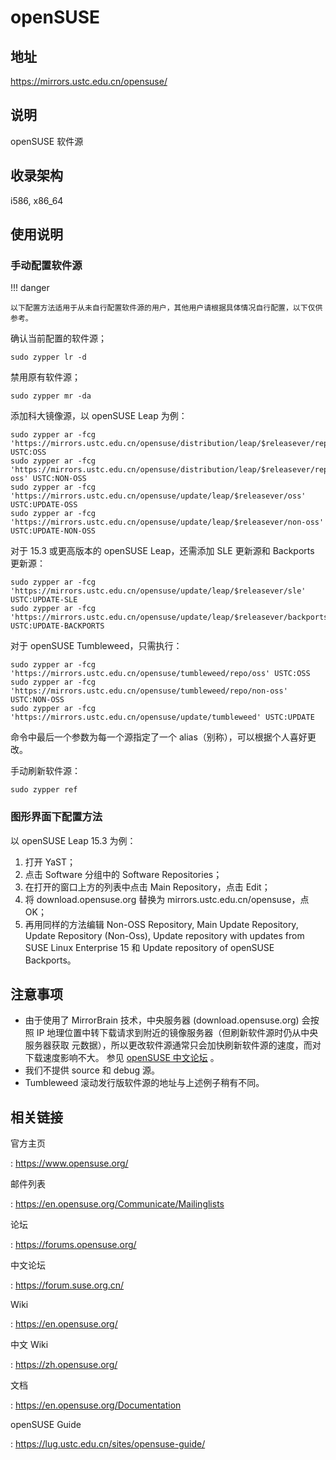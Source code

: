 # openSUSE

## 地址

<https://mirrors.ustc.edu.cn/opensuse/>

## 说明

openSUSE 软件源

## 收录架构

i586, x86_64

## 使用说明

### 手动配置软件源

!!! danger

    以下配置方法适用于从未自行配置软件源的用户，其他用户请根据具体情况自行配置，以下仅供参考。

确认当前配置的软件源；

    sudo zypper lr -d

禁用原有软件源；

    sudo zypper mr -da

添加科大镜像源，以 openSUSE Leap 为例：

    sudo zypper ar -fcg 'https://mirrors.ustc.edu.cn/opensuse/distribution/leap/$releasever/repo/oss' USTC:OSS
    sudo zypper ar -fcg 'https://mirrors.ustc.edu.cn/opensuse/distribution/leap/$releasever/repo/non-oss' USTC:NON-OSS
    sudo zypper ar -fcg 'https://mirrors.ustc.edu.cn/opensuse/update/leap/$releasever/oss' USTC:UPDATE-OSS
    sudo zypper ar -fcg 'https://mirrors.ustc.edu.cn/opensuse/update/leap/$releasever/non-oss' USTC:UPDATE-NON-OSS

对于 15.3 或更高版本的 openSUSE Leap，还需添加 SLE 更新源和 Backports
更新源：

    sudo zypper ar -fcg 'https://mirrors.ustc.edu.cn/opensuse/update/leap/$releasever/sle' USTC:UPDATE-SLE
    sudo zypper ar -fcg 'https://mirrors.ustc.edu.cn/opensuse/update/leap/$releasever/backports' USTC:UPDATE-BACKPORTS

对于 openSUSE Tumbleweed，只需执行：

    sudo zypper ar -fcg 'https://mirrors.ustc.edu.cn/opensuse/tumbleweed/repo/oss' USTC:OSS
    sudo zypper ar -fcg 'https://mirrors.ustc.edu.cn/opensuse/tumbleweed/repo/non-oss' USTC:NON-OSS
    sudo zypper ar -fcg 'https://mirrors.ustc.edu.cn/opensuse/update/tumbleweed' USTC:UPDATE

命令中最后一个参数为每一个源指定了一个
alias（别称），可以根据个人喜好更改。

手动刷新软件源：

    sudo zypper ref

### 图形界面下配置方法

以 openSUSE Leap 15.3 为例：

1.  打开 YaST；
2.  点击 Software 分组中的 Software Repositories；
3.  在打开的窗口上方的列表中点击 Main Repository，点击 Edit；
4.  将 download.opensuse.org 替换为 mirrors.ustc.edu.cn/opensuse，点
    OK；
5.  再用同样的方法编辑 Non-OSS Repository, Main Update Repository,
    Update Repository (Non-Oss), Update repository with updates from
    SUSE Linux Enterprise 15 和 Update repository of openSUSE
    Backports。

## 注意事项

-   由于使用了 MirrorBrain 技术，中央服务器 (download.opensuse.org)
    会按照 IP
    地理位置中转下载请求到附近的镜像服务器（但刷新软件源时仍从中央服务器获取
    元数据），所以更改软件源通常只会加快刷新软件源的速度，而对下载速度影响不大。
    参见 [openSUSE 中文论坛](https://forum.suse.org.cn/t/opensuse/1759)
    。
-   我们不提供 source 和 debug 源。
-   Tumbleweed 滚动发行版软件源的地址与上述例子稍有不同。

## 相关链接

官方主页

:   <https://www.opensuse.org/>

邮件列表

:   <https://en.opensuse.org/Communicate/Mailinglists>

论坛

:   <https://forums.opensuse.org/>

中文论坛

:   <https://forum.suse.org.cn/>

Wiki

:   <https://en.opensuse.org/>

中文 Wiki

:   <https://zh.opensuse.org/>

文档

:   <https://en.opensuse.org/Documentation>

openSUSE Guide

:   <https://lug.ustc.edu.cn/sites/opensuse-guide/>
